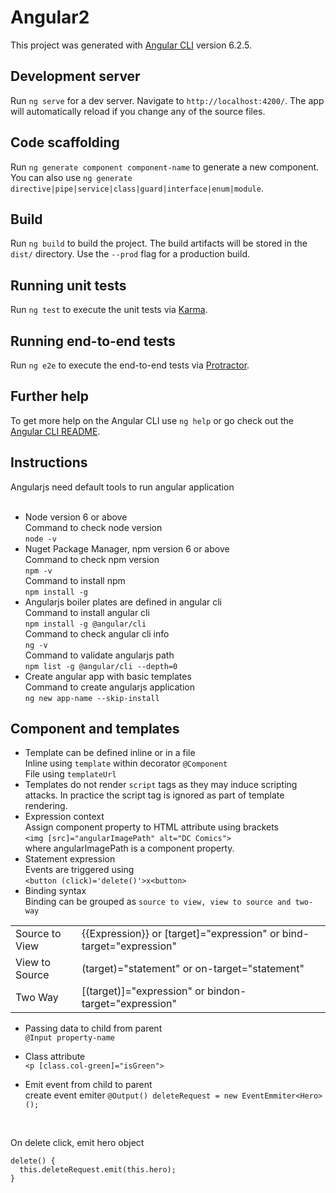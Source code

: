 # Angular2

This project was generated with [Angular CLI](https://github.com/angular/angular-cli) version 6.2.5.

## Development server

Run `ng serve` for a dev server. Navigate to `http://localhost:4200/`. The app will automatically reload if you change any of the source files.

## Code scaffolding

Run `ng generate component component-name` to generate a new component. You can also use `ng generate directive|pipe|service|class|guard|interface|enum|module`.

## Build

Run `ng build` to build the project. The build artifacts will be stored in the `dist/` directory. Use the `--prod` flag for a production build.

## Running unit tests

Run `ng test` to execute the unit tests via [Karma](https://karma-runner.github.io).

## Running end-to-end tests

Run `ng e2e` to execute the end-to-end tests via [Protractor](http://www.protractortest.org/).

## Further help

To get more help on the Angular CLI use `ng help` or go check out the [Angular CLI README](https://github.com/angular/angular-cli/blob/master/README.md).

## Instructions

Angularjs need default tools to run angular application<br/><br/>

- Node version 6 or above<br/>
  Command to check node version<br/>
  `node -v`
- Nuget Package Manager, npm version 6 or above<br/>
  Command to check npm version<br/>
  `npm -v`<br/>
  Command to install npm<br/>
  `npm install -g`
- Angularjs boiler plates are defined in angular cli<br/>
  Command to install angular cli<br/>
  `npm install -g @angular/cli`<br/>
  Command to check angular cli info<br/>
  `ng -v`<br/>
  Command to validate angularjs path<br/>
  `npm list -g @angular/cli --depth=0`
- Create angular app with basic templates<br/>
  Command to create angularjs application<br/>
  `ng new app-name --skip-install`

## Component and templates
- Template can be defined inline or in a file<br/>
Inline using `template` within decorator `@Component`<br/>
File using `templateUrl`<br/>
- Templates do not render `script` tags as they may induce scripting attacks. In practice the script tag is ignored as part of template rendering.
- Expression context<br/>
Assign component property to HTML attribute using brackets<br/>
`<img [src]="angularImagePath" alt="DC Comics">`<br/>
where angularImagePath is a component property.
- Statement expression<br/>
Events are triggered using <br/>
`<button (click)='delete()'>x<button>`
- Binding syntax<br/>
Binding can be grouped as `source to view, view to source and two-way`
<table>
<tr><td>Source to View</td>
<td>{{Expression}} or [target]="expression" or bind-target="expression"</td>
</tr>
<tr>
<td>View to Source</td>
<td>(target)="statement" or on-target="statement"</td>
</tr>
<tr>
<td>Two Way</td>
<td>[(target)]="expression" or bindon-target="expression"</td>
</tr>
</table>

- Passing data to child from parent<br/>
`@Input property-name`<br/>

- Class attribute<br/>
`<p [class.col-green]="isGreen">`

- Emit event from child to parent<br/>
create event emiter `@Output() deleteRequest = new EventEmmiter<Hero>();`
<br/>

On delete click, emit hero object 
```
delete() { 
  this.deleteRequest.emit(this.hero); 
}
```



